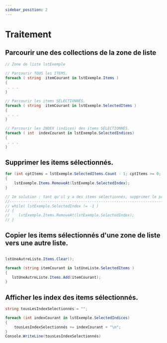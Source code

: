 ```yaml
---
sidebar_position: 2
---
```


# Traitement

## Parcourir une des collections de la zone de liste

```cs
// Zone de liste lstExemple
 
// Parcourir TOUS les ITEMS.
foreach ( string  itemCourant in lstExemple.Items )
{
 . . .
}

// Parcourir les items SÉLECTIONNÉS.
foreach ( string  itemCourant in lstExemple.SelectedItems )
{
 . . .
}

// Parcourir les INDEX (indices) des items SÉLECTIONNÉS.
foreach ( int  indexCourant in lstExemple.SelectedIndices)
{
 . . .
}
```

## Supprimer les items sélectionnés.

```cs
for (int cptItems = lstExemple.SelectedItems.Count - 1; cptItems >= 0; cptItems --)
{
    lstExemple.Items.RemoveAt(lstExemple.SelectedIndex);
}

// 2e solution : tant qu'il y a des items sélectionnés, supprimer le premier sélectionné
//--------------------------------------------------------------------------------
// while( lstExemple.SelectedIndex != -1 )
// {
//    lstExemple.Items.RemoveAt(lstExemple.SelectedIndex);
// }
```

## Copier les items sélectionnés d'une zone de liste vers une autre liste.

```cs

lstUneAutreListe.Items.Clear();

foreach (string itemCourant in lstUneListe.SelectedItems )
{
   lstUneAutreListe.Items.Add(itemCourant);
}
```

## Afficher les index des items sélectionnés.

```cs
string tousLesIndexSelectionnés = "";

foreach (int indexCourant in lstExemple.SelectedIndices)
{
    tousLesIndexSelectionnés += indexCourant + "\n";
} 
Console.WriteLine(tousLesIndexSelectionnés)
```
